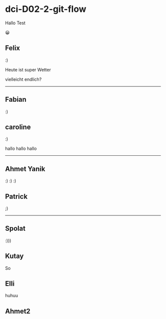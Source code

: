 # dci-D02-2-git-flow

Hallo Test

😀


## Felix
:)

Heute ist super Wetter

vielleicht endlich?


---
## Fabian
:)

## caroline
:)

hallo hallo hallo

---

## Ahmet Yanik
:) :) :)

## Patrick
;)

---
## Spolat 

:)))

## Kutay

So

## Elli

huhuu

## Ahmet2
